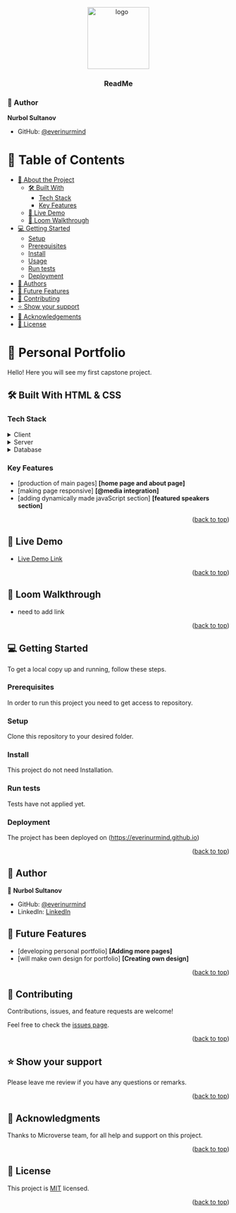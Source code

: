 <a name="readme-top"></a>

<div align="center">

  <img src="images\testlogo.png" alt="logo" width="140"  height="auto" />
  <br/>

  <h3><b>ReadMe</b></h3>

</div>

### 👤 Author
  
**Nurbol Sultanov**

- GitHub: [@everinurmind](https://github.com/everinurmind)


# 📗 Table of Contents

- [📖 About the Project](#about-project)
  - [🛠 Built With](#built-with)
    - [Tech Stack](#tech-stack)
    - [Key Features](#key-features)
  - [🚀 Live Demo](#live-demo)
  - [🎥 Loom Walkthrough](#loom-walkthrough)
- [💻 Getting Started](#getting-started)
  - [Setup](#setup)
  - [Prerequisites](#prerequisites)
  - [Install](#install)
  - [Usage](#usage)
  - [Run tests](#run-tests)
  - [Deployment](#triangular_flag_on_post-deployment)
- [👥 Authors](#authors)
- [🔭 Future Features](#future-features)
- [🤝 Contributing](#contributing)
- [⭐️ Show your support](#support)
- [🙏 Acknowledgements](#acknowledgements)
- [📝 License](#license)

# 📖 Personal Portfolio <a name="about-project"></a>

Hello! Here you will see my first capstone project.

## 🛠 Built With HTML & CSS <a name="built-with"></a>

### Tech Stack <a name="tech-stack"></a>

<details>
  <summary>Client</summary>
  <ul>
    <li><a href="https://code.visualstudio.com/">Visual Studio Code</a></li>
  </ul>
</details>

<details>
  <summary>Server</summary>
  <ul>
    <li><a href="https://github.com/">GitHub</a></li>
  </ul>
</details>

<details>
<summary>Database</summary>
  <ul>
    <li><a href="https://www.microverse.org/"></a>Microverse</li>
  </ul>
</details>

### Key Features <a name="key-features"></a>

- [production of main pages] **[home page and about page]**
- [making page responsive] **[@media integration]**
- [adding dynamically made javaScript section] **[featured speakers section]**

<p align="right">(<a href="#readme-top">back to top</a>)</p>

## 🚀 Live Demo <a name="live-demo"></a>

- [Live Demo Link](https://github.com/everinurmind/capstone-project)

<p align="right">(<a href="#readme-top">back to top</a>)</p>

## 🎥 Loom Walkthrough <a name="loom-walkthrough"></a>

- need to add link

<p align="right">(<a href="#readme-top">back to top</a>)</p>

## 💻 Getting Started <a name="getting-started"></a>

To get a local copy up and running, follow these steps.

### Prerequisites

In order to run this project you need to get access to repository.

### Setup

Clone this repository to your desired folder.

### Install

This project do not need Installation.

### Run tests 

Tests have not applied yet.

### Deployment

The project has been deployed on (https://everinurmind.github.io)

<p align="right">(<a href="#readme-top">back to top</a>)</p>

## 👥 Author <a name="author"></a>

👤 **Nurbol Sultanov**

- GitHub: [@everinurmind](https://github.com/everinurmind)
- LinkedIn: [LinkedIn](https://www.linkedin.com/in/everinurmind)

## 🔭 Future Features <a name="future-features"></a>

- [developing personal portfolio] **[Adding more pages]**
- [will make own design for portfolio] **[Creating own design]**

<p align="right">(<a href="#readme-top">back to top</a>)</p>


## 🤝 Contributing <a name="contributing"></a>

Contributions, issues, and feature requests are welcome!

Feel free to check the [issues page](https://github.com/everinurmind/capstone-project/issues).

<p align="right">(<a href="#readme-top">back to top</a>)</p>

## ⭐️ Show your support <a name="support"></a>

Please leave me review if you have any questions or remarks.

<p align="right">(<a href="#readme-top">back to top</a>)</p>


## 🙏 Acknowledgments <a name="acknowledgements"></a>

Thanks to Microverse team, for all help and support on this project.

<p align="right">(<a href="#readme-top">back to top</a>)</p>

## 📝 License <a name="license"></a>

This project is [MIT](LICENSE) licensed.

<p align="right">(<a href="#readme-top">back to top</a>)</p>
